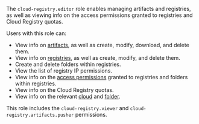 The `cloud-registry.editor` role enables managing artifacts and registries, as well as viewing info on the access permissions granted to registries and Cloud Registry quotas.

Users with this role can:
* View info on [artifacts](../../cloud-registry/concepts/artifacts.md), as well as create, modify, download, and delete them.
* View info on [registries](../../cloud-registry/concepts/registry.md), as well as create, modify, and delete them.
* Create and delete folders within registries.
* View the list of registry IP permissions.
* View info on the [access permissions](../../iam/concepts/access-control/index.md) granted to registries and folders within registries.
* View info on the Cloud Registry quotas.
* View info on the relevant [cloud](../../resource-manager/concepts/resources-hierarchy.md#cloud) and [folder](../../resource-manager/concepts/resources-hierarchy.md#folder).

This role includes the `cloud-registry.viewer` and `cloud-registry.artifacts.pusher` permissions.